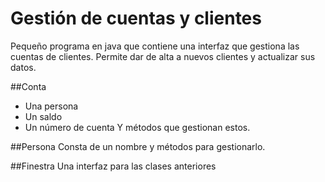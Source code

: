 Gestión de cuentas y clientes
=============================

Pequeño programa en java que contiene una interfaz que gestiona las cuentas de clientes.
Permite dar de alta a nuevos clientes y actualizar sus datos.

##Conta
- Una persona
- Un saldo
- Un número de cuenta
Y métodos que gestionan estos.

##Persona
Consta de un nombre y métodos para gestionarlo.

##Finestra
Una interfaz para las clases anteriores
